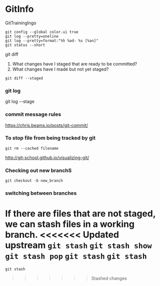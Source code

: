 # GitInfo
GitTrainingIngo
```git
git config --global color.ui true
git log --pretty=oneline
git log --pretty=format:"%h %ad- %s [%an]"
git status --short
```
git diff
1. What changes have I staged that are ready to be committed?
2. What changes have I made but not yet staged?
```git
git diff --staged
```
### git log
git log --stage
### commit message rules
https://chris.beams.io/posts/git-commit/
### To stop file from being tracked by git
```
git rm --cached filename
```
http://git-school.github.io/visualizing-git/
### Checking out new branchS
 `git checkout -b new_branch`

 ### switching between branches
 If there are files that are not staged, we can stash files in a working branch.
<<<<<<< Updated upstream
 `git stash`
 `git stash show`
 `git stash pop`
 `git stash`
 `git stash`
=======
 `git stash`
>>>>>>> Stashed changes
